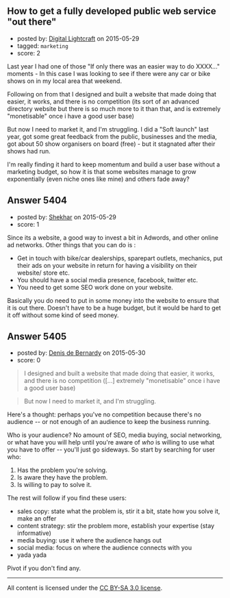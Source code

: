 ## How to get a fully developed public web service "out there"

- posted by: [Digital Lightcraft](https://stackexchange.com/users/1504033/digital-lightcraft) on 2015-05-29
- tagged: `marketing`
- score: 2

Last year I had one of those "If only there was an easier way to do XXXX..." moments - In this case I was looking to see if there were any car or bike shows on in my local area that weekend.

Following on from that I designed and built a website that made doing that easier, it works, and there is no competition (its sort of an advanced directory website but there is so much more to it than that, and is extremely "monetisable" once i have a good user base)

But now I need to market it, and I'm struggling.
I did a "Soft launch" last year, got some great feedback from the public, businesses and the media, got about 50 show organisers on board (free) - but it stagnated after their shows had run.

I'm really finding it hard to keep momentum and build a user base without a marketing budget, so how it is that some websites manage to grow exponentially (even niche ones like mine) and others fade away? 




## Answer 5404

- posted by: [Shekhar](https://stackexchange.com/users/112746/shekhar) on 2015-05-29
- score: 1

Since its a website, a good way to invest a bit in Adwords, and other online ad networks. 
Other things that you can do is :

 - Get in touch with bike/car dealerships, sparepart outlets, mechanics, put their ads on your website in return for having a visibility on their website/ store etc. 
 - You should have a social media presence, facebook, twitter etc.
 - You need to get some SEO work done on your website.

Basically you do need to put in some money into the website to ensure that it is out there. Doesn't have to be a huge budget, but it would be hard to get it off without some kind of seed money.  


## Answer 5405

- posted by: [Denis de Bernardy](https://stackexchange.com/users/182468/denis-de-bernardy) on 2015-05-30
- score: 0

> I designed and built a website that made doing that easier, it works, and there is no competition ([...] extremely "monetisable" once i have a good user base)

> But now I need to market it, and I'm struggling.

Here's a thought: perhaps you've no competition because there's no audience -- or not enough of an audience to keep the business running.

Who is your audience? No amount of SEO, media buying, social networking, or what have you will help until you're aware of *who* is willing to use what you have to offer -- you'll just go sideways. So start by searching for user who:

1. Has the problem you're solving.
2. Is aware they have the problem.
3. Is willing to pay to solve it.

The rest will follow if you find these users:

- sales copy: state what the problem is, stir it a bit, state how you solve it, make an offer
- content strategy: stir the problem more, establish your expertise (stay informative)
- media buying: use it where the audience hangs out
- social media: focus on where the audience connects with you
- yada yada

Pivot if you don't find any.



---

All content is licensed under the [CC BY-SA 3.0 license](https://creativecommons.org/licenses/by-sa/3.0/).

